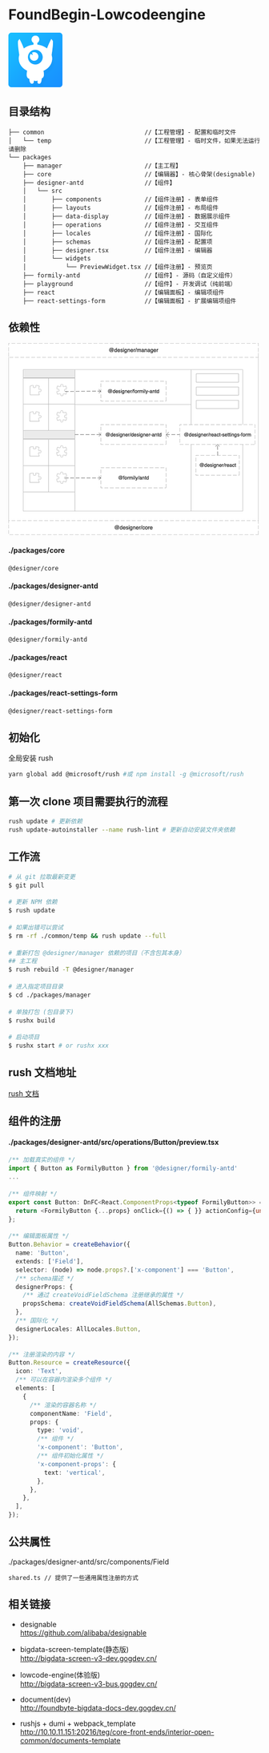 # FoundBegin-Lowcodeengine

![cmd-markdown-logo](/logo.png)

## 目录结构

    ├── common                            //【工程管理】- 配置和临时文件
    │   └── temp                          //【工程管理】- 临时文件，如果无法运行请删除
    └── packages
        ├── manager                       //【主工程】
        ├── core                          //【编辑器】- 核心骨架(designable)
        ├── designer-antd                 //【组件】
        │   └── src
        │       ├── components            //【组件注册】- 表单组件
        │       ├── layouts               //【组件注册】- 布局组件
        │       ├── data-display          //【组件注册】- 数据展示组件
        │       ├── operations            //【组件注册】- 交互组件
        │       ├── locales               //【组件注册】- 国际化
        │       ├── schemas               //【组件注册】- 配置项
        │       ├── designer.tsx          //【组件注册】- 编辑器
        │       └── widgets
        │           └── PreviewWidget.tsx //【组件注册】- 预览页
        ├── formily-antd                  //【组件】- 源码（自定义组件）
        ├── playground                    //【组件】- 开发调试（纯前端）
        ├── react                         //【编辑面板】- 编辑项组件
        ├── react-settings-form           //【编辑面板】- 扩展编辑项组件

## 依赖性

<img src='/document/img/lowcodeengine-frame.png' />

#### ./packages/core

```
@designer/core
```

#### ./packages/designer-antd

```
@designer/designer-antd
```

#### ./packages/formily-antd

```
@designer/formily-antd
```

#### ./packages/react

```
@designer/react
```

#### ./packages/react-settings-form

```
@designer/react-settings-form
```

## 初始化

全局安装 rush

```bash
yarn global add @microsoft/rush #或 npm install -g @microsoft/rush
```

## 第一次 clone 项目需要执行的流程

```bash
rush update # 更新依赖
rush update-autoinstaller --name rush-lint # 更新自动安装文件夹依赖
```

## 工作流

```bash
# 从 git 拉取最新变更
$ git pull

# 更新 NPM 依赖
$ rush update

# 如果出错可以尝试
$ rm -rf ./common/temp && rush update --full

# 重新打包 @designer/manager 依赖的项目（不含包其本身）
## 主工程
$ rush rebuild -T @designer/manager

# 进入指定项目目录
$ cd ./packages/manager

# 单独打包 (包目录下)
$ rushx build

# 启动项目 ​
$ rushx start # or rushx xxx
```

## rush 文档地址

[rush 文档](https://rushjs.io/zh-cn/pages/intro/welcome/)

## 组件的注册

#### ./packages/designer-antd/src/operations/Button/preview.tsx

```ts
/** 加载真实的组件 */
import { Button as FormilyButton } from '@designer/formily-antd'
...

/** 组件映射 */
export const Button: DnFC<React.ComponentProps<typeof FormilyButton>> = (props) => {
  return <FormilyButton {...props} onClick={() => { }} actionConfig={undefined} />;
};

/** 编辑面板属性 */
Button.Behavior = createBehavior({
  name: 'Button',
  extends: ['Field'],
  selector: (node) => node.props?.['x-component'] === 'Button',
  /** schema描述 */
  designerProps: {
    /** 通过 createVoidFieldSchema 注册继承的属性 */
    propsSchema: createVoidFieldSchema(AllSchemas.Button),
  },
  /** 国际化 */
  designerLocales: AllLocales.Button,
});

/** 注册渲染的内容 */
Button.Resource = createResource({
  icon: 'Text',
  /** 可以在容器内渲染多个组件 */
  elements: [
    {
      /** 渲染的容器名称 */
      componentName: 'Field',
      props: {
        type: 'void',
        /** 组件 */
        'x-component': 'Button',
        /** 组件初始化属性 */
        'x-component-props': {
          text: 'vertical',
        },
      },
    },
  ],
});
```

## 公共属性

./packages/designer-antd/src/components/Field

```
shared.ts // 提供了一些通用属性注册的方式
```

## 相关链接

- designable  
  https://github.com/alibaba/designable

- bigdata-screen-template(静态版)  
  http://bigdata-screen-v3-dev.gogdev.cn/

- lowcode-engine(体验版)  
  http://bigdata-screen-v3-bus.gogdev.cn/

- document(dev)  
  http://foundbyte-bigdata-docs-dev.gogdev.cn/

- rushjs + dumi + webpack_template  
  http://10.10.11.151:20216/teg/core-front-ends/interior-open-common/documents-template

